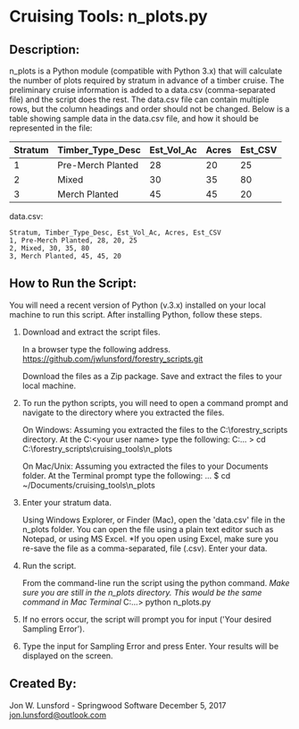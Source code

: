 # Cruising Tools:  n_plots.py

## Description:
n_plots is a Python module (compatible with Python 3.x) that will calculate the number of plots
required by stratum in advance of a timber cruise.  The preliminary cruise information is
added to a data.csv (comma-separated file) and the script does the rest.  The data.csv file can
contain multiple rows, but the column headings and order should not be changed.  Below is a table
showing sample data in the data.csv file, and how it should be represented in the file:

Stratum | Timber_Type_Desc | Est_Vol_Ac | Acres | Est_CSV
------- | ---------------- | ---------- | ----- | -------
1		| Pre-Merch Planted| 28			| 20	| 25
2		| Mixed			   | 30			| 35	| 80
3		| Merch Planted	   | 45			| 45	| 20

data.csv:

```text
Stratum, Timber_Type_Desc, Est_Vol_Ac, Acres, Est_CSV
1, Pre-Merch Planted, 28, 20, 25
2, Mixed, 30, 35, 80
3, Merch Planted, 45, 45, 20
```

## How to Run the Script:
You will need a recent version of Python (v.3.x) installed on your local machine to run this script.
After installing Python, follow these steps.

1.  Download and extract the script files.
	
	In a browser type the following address.
		https://github.com/jwlunsford/forestry_scripts.git
	
	
	Download the files as a Zip package.  Save and extract the files to your local machine.
	
2.  To run the python scripts, you will need to open a command prompt and navigate to the directory
	where you extracted the files.
	
	On Windows:  Assuming you extracted the files to the C:\forestry_scripts directory.  At the C:\<your user name> type the following:
		C:\... > cd C:\forestry_scripts\cruising_tools\n_plots
			
	On Mac/Unix:  Assuming you extracted the files to your Documents folder.  At the Terminal prompt type
	the following:
		... $ cd ~/Documents/cruising_tools\n_plots
			
3.  Enter your stratum data.

	Using Windows Explorer, or Finder (Mac), open the 'data.csv' file in the n_plots folder.  You can open
	the file using a plain text editor such as Notepad, or using MS Excel.  *If you open using Excel, make
	sure you re-save the file as a comma-separated, file (.csv).  Enter your data.
	
4.  Run the script.
	
	From the command-line run the script using the python command.  *Make sure you are still in the n_plots directory.  This would be the same command in Mac Terminal*
		C:\...> python n_plots.py
		
5.  If no errors occur, the script will prompt you for input ('Your desired Sampling Error').

6.  Type the input for Sampling Error and press Enter.  Your results will be displayed on the screen.


## Created By:
Jon W. Lunsford - Springwood Software
December 5, 2017
jon.lunsford@outlook.com


		
	
		
